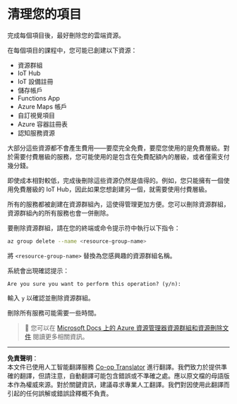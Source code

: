 <!--
CO_OP_TRANSLATOR_METADATA:
{
  "original_hash": "5a94fbab1ba737e9bd6cc6c64f114fa0",
  "translation_date": "2025-08-26T13:56:55+00:00",
  "source_file": "clean-up.md",
  "language_code": "hk"
}
-->
# 清理您的項目

完成每個項目後，最好刪除您的雲端資源。

在每個項目的課程中，您可能已創建以下資源：

* 資源群組
* IoT Hub
* IoT 設備註冊
* 儲存帳戶
* Functions App
* Azure Maps 帳戶
* 自訂視覺項目
* Azure 容器註冊表
* 認知服務資源

大部分這些資源都不會產生費用——要麼完全免費，要麼您使用的是免費層級。對於需要付費層級的服務，您可能使用的是包含在免費配額內的層級，或者僅需支付幾分錢。

即使成本相對較低，完成後刪除這些資源仍然是值得的。例如，您只能擁有一個使用免費層級的 IoT Hub，因此如果您想創建另一個，就需要使用付費層級。

所有的服務都被創建在資源群組內，這使得管理更加方便。您可以刪除資源群組，資源群組內的所有服務也會一併刪除。

要刪除資源群組，請在您的終端或命令提示符中執行以下指令：

```sh
az group delete --name <resource-group-name>
```

將 `<resource-group-name>` 替換為您感興趣的資源群組名稱。

系統會出現確認提示：

```output
Are you sure you want to perform this operation? (y/n): 
```

輸入 `y` 以確認並刪除資源群組。

刪除所有服務可能需要一些時間。

> 💁 您可以在 [Microsoft Docs 上的 Azure 資源管理器資源群組和資源刪除文件](https://docs.microsoft.com/azure/azure-resource-manager/management/delete-resource-group?WT.mc_id=academic-17441-jabenn&tabs=azure-cli) 閱讀更多相關資訊。

---

**免責聲明**：  
本文件已使用人工智能翻譯服務 [Co-op Translator](https://github.com/Azure/co-op-translator) 進行翻譯。我們致力於提供準確的翻譯，但請注意，自動翻譯可能包含錯誤或不準確之處。應以原文檔的母語版本作為權威來源。對於關鍵資訊，建議尋求專業人工翻譯。我們對因使用此翻譯而引起的任何誤解或錯誤詮釋概不負責。